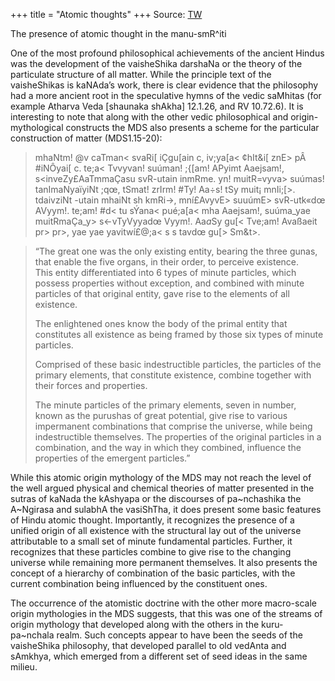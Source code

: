 +++
title = "Atomic thoughts"
+++
Source: [TW](https://www.oocities.org/somasushma/manu.html)


The presence of atomic thought in the manu-smR^iti

One of the most profound philosophical achievements of the ancient Hindus was the development of the vaisheShika darshaNa or the theory of the particulate structure of all matter. While the principle text of the vaisheShikas is kaNAda’s work, there is clear evidence that the philosophy had a more ancient root in the speculative hymns of the vedic saMhitas (for example Atharva Veda [shaunaka shAkha] 12.1.26, and RV 10.72.6). It is interesting to note that along with the other vedic philosophical and origin-mythological constructs the MDS also presents a scheme for the particular construction of matter (MDS1.15-20):

> mhaNtm! @v caTman< svaRi[ iÇgu[ain c, iv;ya[a< ¢hIt&i[ znE> pÂ #iNÔyai[ c.
te;a< Tvvyvan! suúman! ;{[am! APyimt Aaejsam!, s<inveZy£AaTmmaÇasu svR-utain inmRme.
yn! muitR=vyva> suúmas! tanImaNyaïyiNt ;qœ, tSmat! zrIrm! #Ty! Aa÷s! tSy muit¡ mnIi;[>.
tdaivziNt -utain mhaiNt sh kmRi->, mní£AvyvE> suuúmE> svR-utk«dœ AVyym!.
te;am! #d< tu sÝana< pué;a[a< mha Aaejsam!, suúma_yae muitRmaÇa_y> s<-vTyVyyadœ Vyym!.
Aa*a*Sy gu[< Tve;am! Avaßaeit pr> pr>, yae yae yavitwí£@;a< s s tavdœ gu[> Sm&t>.



> “The great one was the only existing entity, bearing the three gunas, that enable the five organs, in their order, to perceive existence.  
> This entity differentiated into 6 types of minute particles, which possess properties without exception, and combined with minute particles of that original entity, gave rise to the elements of all existence.  
> 
> The enlightened ones know the body of the primal entity that constitutes all existence as being framed by those six types of minute particles.  
> 
> Comprised of these basic indestructible particles, the particles of the primary elements, that constitute existence, combine together with their forces and properties. 
> 
> The minute particles of the primary elements, seven in number, known as the purushas of great potential, give rise to various impermanent combinations that comprise the universe, while being indestructible themselves. The properties of the original particles in a combination, and the way in which they combined, influence the properties of the emergent particles.”



While this atomic origin mythology of the MDS may not reach the level of the well argued physical and chemical theories of matter presented in the sutras of kaNada the kAshyapa or the discourses of pa~nchashika the A~Ngirasa and sulabhA the vasiShTha, it does present some basic features of Hindu atomic thought. Importantly, it recognizes the presence of a unified origin of all existence with the structural lay out of the universe attributable to a small set of minute fundamental particles. Further, it recognizes that these particles combine to give rise to the changing universe while remaining more permanent themselves. It also presents the concept of a hierarchy of combination of the basic particles, with the current combination being influenced by the constituent ones. 


The occurrence of the atomistic doctrine with the other more macro-scale origin mythologies in the MDS suggests, that this was one of the streams of origin mythology that developed along with the others in the kuru-pa~nchala realm. Such concepts appear to have been the seeds of the vaisheShika philosophy, that developed parallel to old vedAnta and sAmkhya, which emerged from a different set of seed ideas in the same milieu.